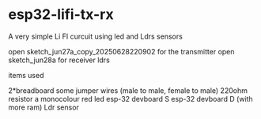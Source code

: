 # esp32-lifi-tx-rx
A very simple Li FI curcuit using led and Ldrs sensors


open sketch_jun27a_copy_20250628220902 for the transmitter
open sketch_jun28a for receiver ldrs 

items used 

2*breadboard
some jumper wires (male to male, female to male)
220ohm resistor 
a monocolour red led
esp-32 devboard S
esp-32 devboard D (with more ram)
Ldr sensor 